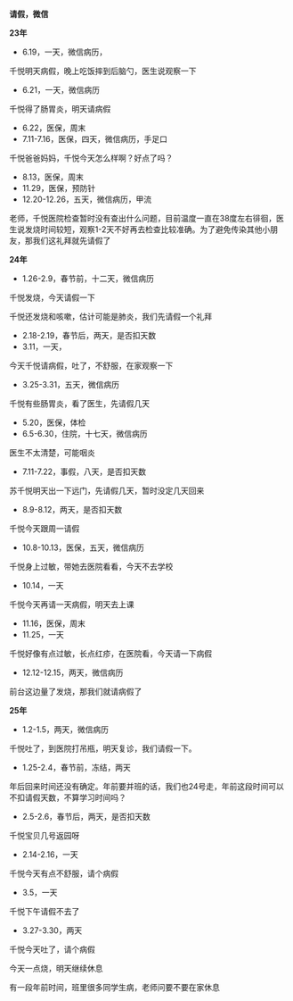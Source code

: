 **请假，微信**

**23年**

- 6.19，一天，微信病历，

千悦明天病假，晚上吃饭摔到后脑勺，医生说观察一下

- 6.21，一天，微信病历

千悦得了肠胃炎，明天请病假

- 6.22，医保，周末
- 7.11-7.16，医保，四天，微信病历，手足口

千悦爸爸妈妈，千悦今天怎么样啊？好点了吗？

- 8.13，医保，周末
- 11.29，医保，预防针
- 12.20-12.26，五天，微信病历，甲流

老师，千悦医院检查暂时没有查出什么问题，目前温度一直在38度左右徘徊，医生说发烧时间较短，观察1-2天不好再去检查比较准确。为了避免传染其他小朋友，那我们这礼拜就先请假了

**24年**

- 1.26-2.9，春节前，十二天，微信病历

千悦发烧，今天请假一下

千悦还发烧和咳嗽，估计可能是肺炎，我们先请假一个礼拜

- 2.18-2.19，春节后，两天，是否扣天数
- 3.11，一天，

今天千悦请病假，吐了，不舒服，在家观察一下

- 3.25-3.31，五天，微信病历

千悦有些肠胃炎，看了医生，先请假几天

- 5.20，医保，体检
- 6.5-6.30，住院，十七天，微信病历

医生不太清楚，可能咽炎

- 7.11-7.22，事假，八天，是否扣天数

苏千悦明天出一下远门，先请假几天，暂时没定几天回来

- 8.9-8.12，两天，是否扣天数

千悦今天跟周一请假

- 10.8-10.13，医保，五天，微信病历

千悦身上过敏，带她去医院看看，今天不去学校

- 10.14，一天

千悦今天再请一天病假，明天去上课

- 11.16，医保，周末
- 11.25，一天

千悦好像有点过敏，长点红疹，在医院看，今天请一下病假

- 12.12-12.15，两天，微信病历

前台这边量了发烧，那我们就请病假了

**25年**

- 1.2-1.5，两天，微信病历

千悦吐了，到医院打吊瓶，明天复诊，我们请假一下。

- 1.25-2.4，春节前，冻结，两天

年后回来时间还没有确定。年前要并班的话，我们也24号走，年前这段时间可以不扣请假天数，不算学习时间吗？

- 2.5-2.6，春节后，两天，是否扣天数

千悦宝贝几号返园呀

- 2.14-2.16，一天

千悦今天有点不舒服，请个病假

- 3.5，一天

千悦下午请假不去了

- 3.27-3.30，两天

千悦今天吐了，请个病假

今天一点烧，明天继续休息









有一段年前时间，班里很多同学生病，老师问要不要在家休息